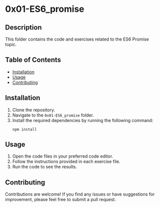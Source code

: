 # 0x01-ES6_promise

## Description
This folder contains the code and exercises related to the ES6 Promise topic.

## Table of Contents
- [Installation](#installation)
- [Usage](#usage)
- [Contributing](#contributing)

## Installation
1. Clone the repository.
2. Navigate to the `0x01-ES6_promise` folder.
3. Install the required dependencies by running the following command:
    ```
    npm install
    ```

## Usage
1. Open the code files in your preferred code editor.
2. Follow the instructions provided in each exercise file.
3. Run the code to see the results.

## Contributing
Contributions are welcome! If you find any issues or have suggestions for improvement, please feel free to submit a pull request.

